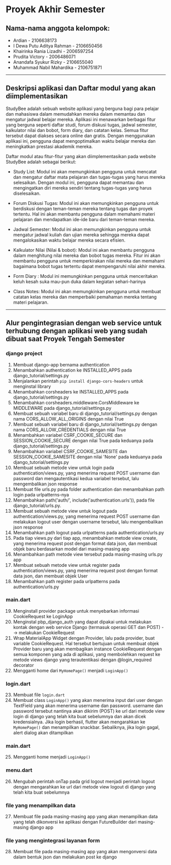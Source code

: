 # Proyek Akhir Semester 

## Nama-nama anggota kelompok:
- Ardian - 2106638173
- I Dewa Putu Aditya Rahman - 2106650456
- Khairinka Rania Lizadhi - 2006597254
- Prudita Victory - 2006486071 
- Anandafa Syukur Rizky - 2106655040
- Muhammad Nabil Mahardika - 2106751871

--------

## Deskripsi aplikasi dan Daftar modul yang akan diimplementasikan
StudyBee adalah sebuah website aplikasi yang berguna bagi para pelajar dan mahasiswa dalam memudahkan mereka dalam memantau dan mengatur jadwal belajar mereka. Aplikasi ini menawarkan berbagai fitur yang berguna seperti daftar studi, forum diskusi tugas, jadwal semester, kalkulator nilai dan bobot, form diary, dan catatan kelas. Semua fitur tersebut dapat diakses secara online dan gratis.
Dengan menggunakan aplikasi ini, pengguna dapat mengoptimalkan waktu belajar mereka dan meningkatkan prestasi akademik mereka.

Daftar modul atau fitur-fitur yang akan diimplementasikan pada website StudyBee adalah sebagai berikut:

- Study List: Modul ini akan memungkinkan pengguna untuk mencatat dan mengatur daftar mata pelajaran dan tugas-tugas yang harus mereka selesaikan. Dengan modul ini, pengguna dapat memantau dan mengingatkan diri mereka sendiri tentang tugas-tugas yang harus diselesaikan.

- Forum Diskusi Tugas: Modul ini akan memungkinkan pengguna untuk berdiskusi dengan teman-teman mereka tentang tugas dan proyek tertentu. Hal ini akan membantu pengguna dalam memahami materi pelajaran dan mendapatkan ide-ide baru dari teman-teman mereka.

- Jadwal Semester: Modul ini akan memungkinkan pengguna untuk mengatur jadwal kuliah dan ujian mereka sehingga mereka dapat mengalokasikan waktu belajar mereka secara efisien.

- Kalkulator Nilai (Nilai & bobot): Modul ini akan membantu pengguna dalam menghitung nilai mereka dan bobot tugas mereka. Fitur ini akan membantu pengguna untuk memperkirakan nilai mereka dan memahami bagaimana bobot tugas tertentu dapat mempengaruhi nilai akhir mereka.

- Form Diary : Modul ini memungkinkan pengguna untuk menceritakan keluh kesah suka mau-pun duka dalam kegiatan sehari-harinya

- Class Notes: Modul ini akan memungkinkan pengguna untuk membuat catatan kelas mereka dan memperbaiki pemahaman mereka tentang materi pelajaran.

--------

## Alur pengintegrasian dengan web service untuk terhubung dengan aplikasi web yang sudah dibuat saat Proyek Tengah Semester
### django project
1. Membuat django-app bernama authentication
2. Menambahkan authentication ke INSTALLED_APPS pada django_tutorial/settings.py
3. Menjalankan perintah ```pip install django-cors-headers``` untuk menginstal library
4. Menambahkan corsheaders ke INSTALLED_APPS pada django_tutorial/settings.py
5. Menambahkan corsheaders.middleware.CorsMiddleware ke MIDDLEWARE pada django_tutorial/settings.py
6. Membuat sebuah variabel baru di django_tutorial/settings.py dengan nama CORS_ALLOW_ALL_ORIGINS dengan nilai True
7. Membuat sebuah variabel baru di django_tutorial/settings.py dengan nama CORS_ALLOW_CREDENTIALS dengan nilai True
8. Menambahkan variabel CSRF_COOKIE_SECURE dan SESSION_COOKIE_SECURE dengan nilai True pada keduanya pada django_tutorial/settings.py
9. Menambahkan variabel CSRF_COOKIE_SAMESITE dan SESSION_COOKIE_SAMESITE dengan nilai 'None' pada keduanya pada django_tutorial/settings.py
10. Membuat sebuah metode view untuk login pada authentication/views.py, yang menerima request POST username dan password dan mengautentikasi kedua variabel tersebut, lalu mengembalikan json response
11. Membuat file urls.py pada folder authentication dan menambahkan path login pada urlpatterns-nya
12. Menambahkan path('auth/', include('authentication.urls')), pada file django_tutorial/urls.py.
13. Membuat sebuah metode view untuk logout pada authentication/views.py, yang menerima request POST username dan melakukan logout user dengan username tersebut, lalu mengembalikan json response
14. Menambahkan path logout pada urlpatterns pada authentication/urls.py
15. Pada tiap views.py dari tiap app, menambahkan metode view create, yang menerima request post dengan format data json, dan membuat objek baru berdasarkan model dari masing-masing app
16. Menambahkan path metode view tersebut pada masing-masing urls.py app
17. Membuat sebuah metode view untuk register pada authentication/views.py, yang menerima request post dengan format data json, dan membuat objek User
18. Menambahkan path register pada urlpatterns pada authentication/urls.py
### main.dart
19. Menginstall provider package untuk menyebarkan informasi CookieRequest ke LoginApp
20. Menginstal pbp_django_auth yang dapat dipakai untuk melakukan kontak dengan web service Django (termasuk operasi GET dan POST) --> melakukan CookieRequest
21. Wrap MaterialApp Widget dengan Provider, lalu pada provider, buat variable CookieRequest. Hal tersebut bertujuan untuk membuat objek Provider baru yang akan membagikan instance CookieRequest dengan semua komponen yang ada di aplikasi, yang membolehkan request ke metode views django yang terautentikasi dengan @login_required decorator
22. Mengganti home dari ```MyHomePage()``` menjadi ``LoginApp()``
### login.dart 
23. Membuat file ```login.dart```
24. Membuat class ``LoginApp()`` yang akan menerima input dari user dengan TextField yang akan menerima username dan password. username dan password tersebut nantinya akan dikirim (POST) ke url dari metode view login di django yang telah kita buat sebelumnya dan akan dicek kredensialnya. Jika login berhasil, flutter akan mengarahkan ke ``MyHomePage()`` dan menampilkan snackbar. Sebaliknya, jika login gagal, alert dialog akan ditampilkan
### main.dart
25. Mengganti home menjadi ``LoginApp()``
### menu.dart
26.  Mengubah perintah onTap pada grid logout menjadi perintah logout dengan mengarahkan ke url dari metode view logout di django yang telah kita buat sebelumnya
### file yang menampilkan data
27. Membuat file pada masing-masing app yang akan menampilkan data yang telah dikonversi ke aplikasi dengan FutureBuilder dari masing-masing django app
### file yang mengintegrasi layanan form
28. Membuat file pada masing-masing app yang akan mengonversi data dalam bentuk json dan melakukan post ke django
